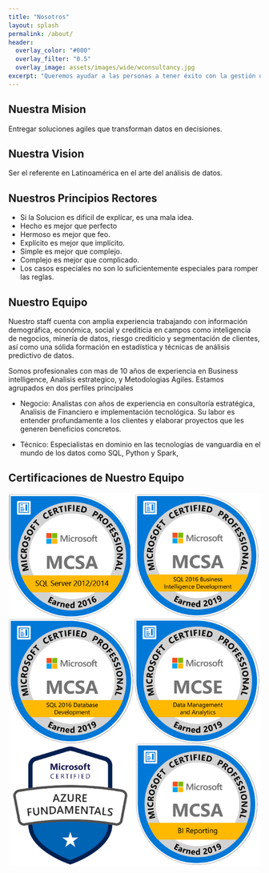 ```yaml
---
title: "Nosotros"
layout: splash
permalink: /about/
header:
  overlay_color: "#000"
  overlay_filter: "0.5"  
  overlay_image: assets/images/wide/wconsultancy.jpg
excerpt: "Queremos ayudar a las personas a tener éxito con la gestión de sus datos. Creemos que, la capacitación y las herramientas adecuadas, pueden lograr que tome mejores decisiones eliminando lo desconocido. Asuma el control de sus datos y sea más fuerte y competitivo cada día."
---
```


## Nuestra Mision

Entregar soluciones agiles que transforman datos en decisiones.

## Nuestra Vision

Ser el referente en Latinoamérica en el arte del análisis de datos.

## Nuestros Principios Rectores

- Si la Solucion es difícil de explicar, es una mala idea.
- Hecho es mejor que perfecto
- Hermoso es mejor que feo.
- Explícito es mejor que implícito.
- Simple es mejor que complejo.
- Complejo es mejor que complicado.
- Los casos especiales no son lo suficientemente especiales para romper las reglas.

## Nuestro Equipo

Nuestro staff cuenta con amplia experiencia trabajando con información demográfica, económica, social y crediticia en campos como inteligencia de negocios, minería de datos, riesgo crediticio y segmentación de clientes, así como una sólida formación en estadística y técnicas de análisis predictivo de datos.

Somos profesionales con mas de 10 años de experiencia en Business intelligence, Analisis estrategico, y Metodologias Agiles. Estamos agrupados en dos perfiles principales 

- Negocio: Analistas con años de experiencia en consultoría estratégica, Analisis de Financiero e implementación tecnológica. Su labor es entender profundamente a los clientes y elaborar proyectos que les generen beneficios concretos.

- Técnico: Especialistas en dominio en las tecnologías de vanguardia en el mundo de los datos como  SQL, Python y Spark, 

## Certificaciones de Nuestro Equipo

![certifications](/assets/images/certifications/Certifications.png)
